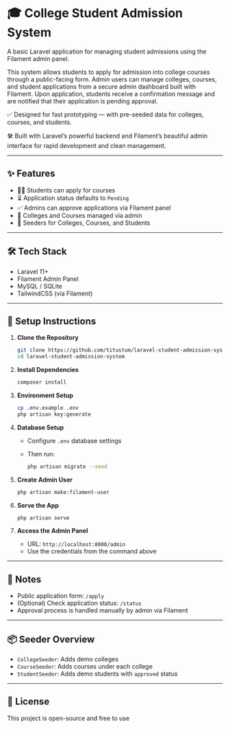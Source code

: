 # 🎓 College Student Admission System

A basic Laravel application for managing student admissions using the Filament admin panel.

This system allows students to apply for admission into college courses through a public-facing form. Admin users can manage colleges, courses, and student applications from a secure admin dashboard built with Filament. Upon application, students receive a confirmation message and are notified that their application is pending approval.

✅ Designed for fast prototyping — with pre-seeded data for colleges, courses, and students.

🛠️ Built with Laravel’s powerful backend and Filament’s beautiful admin interface for rapid development and clean management.

---

## ✨ Features

- 🧑‍🎓 Students can apply for courses
- ⏳ Application status defaults to `Pending`
- ✅ Admins can approve applications via Filament panel
- 🏫 Colleges and Courses managed via admin
- 🔄 Seeders for Colleges, Courses, and Students

---

## 🛠️ Tech Stack

- Laravel 11+
- Filament Admin Panel
- MySQL / SQLite
- TailwindCSS (via Filament)
  
---

## 🚀 Setup Instructions

1. **Clone the Repository**

   ```bash
   git clone https://github.com/titustum/laravel-student-admission-system.git
   cd laravel-student-admission-system
   ```

2. **Install Dependencies**

   ```bash
   composer install
   ```

3. **Environment Setup**

   ```bash
   cp .env.example .env
   php artisan key:generate
   ```

4. **Database Setup**

   - Configure `.env` database settings
   - Then run:

     ```bash
     php artisan migrate --seed
     ```

5. **Create Admin User**

   ```bash
   php artisan make:filament-user
   ```

6. **Serve the App**

   ```bash
   php artisan serve
   ```

7. **Access the Admin Panel**

   - URL: `http://localhost:8000/admin`
   - Use the credentials from the command above

---

## 📝 Notes

- Public application form: `/apply`
- (Optional) Check application status: `/status`
- Approval process is handled manually by admin via Filament

---

## 📦 Seeder Overview

- `CollegeSeeder`: Adds demo colleges
- `CourseSeeder`: Adds courses under each college
- `StudentSeeder`: Adds demo students with `approved` status

---

## 📄 License

This project is open-source and free to use
